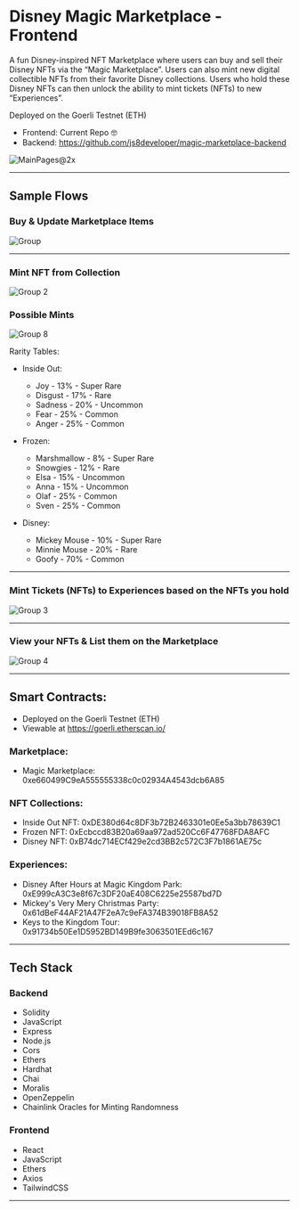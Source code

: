 # Disney Magic Marketplace - Frontend

A fun Disney-inspired NFT Marketplace where users can buy and sell their Disney NFTs via the “Magic Marketplace”. Users can also mint new digital collectible NFTs from their favorite Disney collections. Users who hold these Disney NFTs can then unlock the ability to mint tickets (NFTs) to new “Experiences”.

Deployed on the Goerli Testnet (ETH)

- Frontend: Current Repo 🤓
- Backend: https://github.com/js8developer/magic-marketplace-backend

![MainPages@2x](https://user-images.githubusercontent.com/36863375/201825895-db0aa393-608a-455c-93b4-abcadd47e661.png)

-- -- -- -- -- --
## Sample Flows

### Buy & Update Marketplace Items

![Group](https://user-images.githubusercontent.com/36863375/201873593-6880902c-7a20-45c0-a021-a66dc91c87d0.png)

-- -- -- -- -- --

### Mint NFT from Collection

![Group 2](https://user-images.githubusercontent.com/36863375/201873605-d3cb5ec5-4d7a-4c91-b71f-ffc00b21ea3b.png)

### Possible Mints

![Group 8](https://user-images.githubusercontent.com/36863375/201880560-70583b4c-ce2e-4358-b2e8-9c347d13de9d.png)

Rarity Tables:

- Inside Out: 
  - Joy - 13% - Super Rare
  - Disgust - 17% - Rare
  - Sadness - 20% - Uncommon
  - Fear - 25% - Common
  - Anger - 25% - Common

- Frozen: 
  - Marshmallow - 8% - Super Rare
  - Snowgies - 12% - Rare
  - Elsa - 15% - Uncommon
  - Anna - 15% - Uncommon
  - Olaf - 25% - Common
  - Sven - 25% - Common

- Disney: 
  - Mickey Mouse - 10% - Super Rare
  - Minnie Mouse - 20% - Rare
  - Goofy - 70% - Common
  
-- -- -- -- -- --

### Mint Tickets (NFTs) to Experiences based on the NFTs you hold

![Group 3](https://user-images.githubusercontent.com/36863375/201873621-c2ab9e82-4718-403c-bd22-27a9ba1b5dce.png)

-- -- -- -- -- --

### View your NFTs & List them on the Marketplace

![Group 4](https://user-images.githubusercontent.com/36863375/201873641-41954076-2529-4446-a0c0-51e214a35304.png)

-- -- -- -- -- --

## Smart Contracts:
- Deployed on the Goerli Testnet (ETH)
- Viewable at https://goerli.etherscan.io/

### Marketplace: 
- Magic Marketplace: 0xe660499C9eA555555338c0c02934A4543dcb6A85

### NFT Collections:
- Inside Out NFT: 0xDE380d64c8DF3b72B2463301e0Ee5a3bb78639C1
- Frozen NFT: 0xEcbccd83B20a69aa972ad520Cc6F47768FDA8AFC
- Disney NFT: 0xB74dc714ECf429e2cd3BB2c572C3F7b1861AE75c

### Experiences:
- Disney After Hours at Magic Kingdom Park: 0xE999cA3C3e8f67c3DF20aE408C6225e25587bd7D
- Mickey's Very Mery Christmas Party: 0x61dBeF44AF21A47F2eA7c9eFA374B39018FB8A52
- Keys to the Kingdom Tour: 0x91734b50Ee1D5952BD149B9fe3063501EEd6c167

-- -- -- -- -- --

## Tech Stack

### Backend
- Solidity
- JavaScript
- Express
- Node.js
- Cors
- Ethers
- Hardhat
- Chai
- Moralis
- OpenZeppelin
- Chainlink Oracles for Minting Randomness

### Frontend
- React
- JavaScript
- Ethers
- Axios
- TailwindCSS

-- -- -- -- -- --
